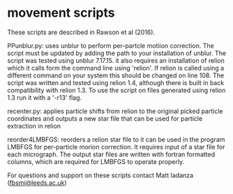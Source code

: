 # movement scripts
These scripts are described in Rawson et al (2016).

PPunblur.py: uses unblur to perform per-partcle motiion correction.  The script must be updated by adding the path to your installation of unblur.  The script was tested using unblur 7.17.15.  it also requires an installation of relion which it calls form the command line using 'relion'.  If relion is called using a different command on your system this should be changed on line 108.  The script was written and tested using relion 1.4, although there is built in back compatibility with relion 1.3.  To use the script on files generated using relion 1.3 run it with a '-r13' flag.

recenter.py: applies particle shifts from relion to the original picked particle coordinates and outputs a new star file that can be used for particle extraction in relion

reorder4LMBFGS: reorders a relion star file to it can be used in the program LMBFGS for per-particle morion correction.  It requires input of a star file for each micrograph.  The output star files are written with fortran formatted columns, which are required for LMBFGS to operate properly.

For questions and support on these scripts contact Matt Iadanza (fbsmi@leeds.ac.uk)
